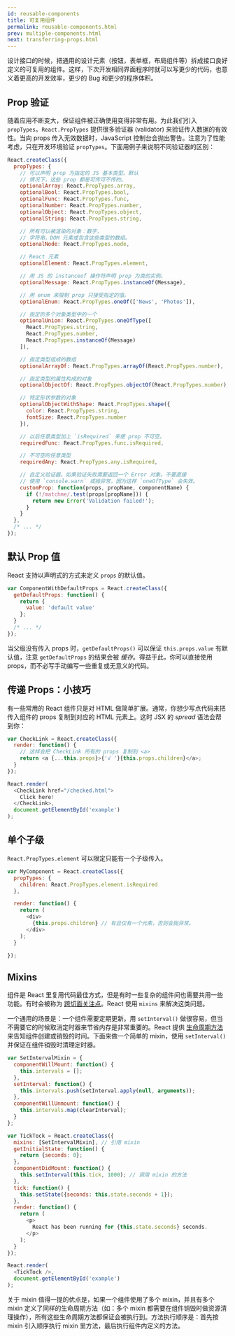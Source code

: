 ```yaml
---
id: reusable-components
title: 可复用组件
permalink: reusable-components.html
prev: multiple-components.html
next: transferring-props.html
---
```


设计接口的时候，把通用的设计元素（按钮，表单框，布局组件等）拆成接口良好定义的可复用的组件。这样，下次开发相同界面程序时就可以写更少的代码，也意义着更高的开发效率，更少的 Bug 和更少的程序体积。


## Prop 验证

随着应用不断变大，保证组件被正确使用变得非常有用。为此我们引入 `propTypes`。`React.PropTypes` 提供很多验证器 (validator) 来验证传入数据的有效性。当向 props 传入无效数据时，JavaScript 控制台会抛出警告。注意为了性能考虑，只在开发环境验证 `propTypes`。下面用例子来说明不同验证器的区别：

```javascript
React.createClass({
  propTypes: {
    // 可以声明 prop 为指定的 JS 基本类型。默认
    // 情况下，这些 prop 都是可传可不传的。
    optionalArray: React.PropTypes.array,
    optionalBool: React.PropTypes.bool,
    optionalFunc: React.PropTypes.func,
    optionalNumber: React.PropTypes.number,
    optionalObject: React.PropTypes.object,
    optionalString: React.PropTypes.string,

    // 所有可以被渲染的对象：数字，
    // 字符串，DOM 元素或包含这些类型的数组。
    optionalNode: React.PropTypes.node,

    // React 元素
    optionalElement: React.PropTypes.element,

    // 用 JS 的 instanceof 操作符声明 prop 为类的实例。
    optionalMessage: React.PropTypes.instanceOf(Message),

    // 用 enum 来限制 prop 只接受指定的值。
    optionalEnum: React.PropTypes.oneOf(['News', 'Photos']),

    // 指定的多个对象类型中的一个
    optionalUnion: React.PropTypes.oneOfType([
      React.PropTypes.string,
      React.PropTypes.number,
      React.PropTypes.instanceOf(Message)
    ]),

    // 指定类型组成的数组
    optionalArrayOf: React.PropTypes.arrayOf(React.PropTypes.number),

    // 指定类型的属性构成的对象
    optionalObjectOf: React.PropTypes.objectOf(React.PropTypes.number),

    // 特定形状参数的对象
    optionalObjectWithShape: React.PropTypes.shape({
      color: React.PropTypes.string,
      fontSize: React.PropTypes.number
    }),

    // 以后任意类型加上 `isRequired` 来使 prop 不可空。
    requiredFunc: React.PropTypes.func.isRequired,

    // 不可空的任意类型
    requiredAny: React.PropTypes.any.isRequired,

    // 自定义验证器。如果验证失败需要返回一个 Error 对象。不要直接
    // 使用 `console.warn` 或抛异常，因为这样 `oneOfType` 会失效。
    customProp: function(props, propName, componentName) {
      if (!/matchme/.test(props[propName])) {
        return new Error('Validation failed!');
      }
    }
  },
  /* ... */
});
```


## 默认 Prop 值

React 支持以声明式的方式来定义 `props` 的默认值。

```javascript
var ComponentWithDefaultProps = React.createClass({
  getDefaultProps: function() {
    return {
      value: 'default value'
    };
  }
  /* ... */
});
```

当父级没有传入 props 时，`getDefaultProps()` 可以保证  `this.props.value` 有默认值，注意 `getDefaultProps` 的结果会被 *缓存*。得益于此，你可以直接使用 props，而不必写手动编写一些重复或无意义的代码。

## 传递 Props：小技巧

有一些常用的 React 组件只是对 HTML 做简单扩展。通常，你想少写点代码来把传入组件的 props 复制到对应的 HTML 元素上。这时 JSX 的 _spread_ 语法会帮到你：

```javascript
var CheckLink = React.createClass({
  render: function() {
    // 这样会把 CheckLink 所有的 props 复制到 <a>
    return <a {...this.props}>{'√ '}{this.props.children}</a>;
  }
});

React.render(
  <CheckLink href="/checked.html">
    Click here!
  </CheckLink>,
  document.getElementById('example')
);
```

## 单个子级

`React.PropTypes.element` 可以限定只能有一个子级传入。

```javascript
var MyComponent = React.createClass({
  propTypes: {
    children: React.PropTypes.element.isRequired
  },

  render: function() {
    return (
      <div>
        {this.props.children} // 有且仅有一个元素，否则会抛异常。
      </div>
    );
  }

});
```


## Mixins

组件是 React 里复用代码最佳方式，但是有时一些复杂的组件间也需要共用一些功能。有时会被称为 [跨切面关注点](http://en.wikipedia.org/wiki/Cross-cutting_concern)。React 使用 `mixins` 来解决这类问题。

一个通用的场景是：一个组件需要定期更新。用 `setInterval()` 做很容易，但当不需要它的时候取消定时器来节省内存是非常重要的。React 提供 [生命周期方法](/react/docs/working-with-the-browser.html#component-lifecycle) 来告知组件创建或销毁的时间。下面来做一个简单的 mixin，使用 `setInterval()` 并保证在组件销毁时清理定时器。

```javascript
var SetIntervalMixin = {
  componentWillMount: function() {
    this.intervals = [];
  },
  setInterval: function() {
    this.intervals.push(setInterval.apply(null, arguments));
  },
  componentWillUnmount: function() {
    this.intervals.map(clearInterval);
  }
};

var TickTock = React.createClass({
  mixins: [SetIntervalMixin], // 引用 mixin
  getInitialState: function() {
    return {seconds: 0};
  },
  componentDidMount: function() {
    this.setInterval(this.tick, 1000); // 调用 mixin 的方法
  },
  tick: function() {
    this.setState({seconds: this.state.seconds + 1});
  },
  render: function() {
    return (
      <p>
        React has been running for {this.state.seconds} seconds.
      </p>
    );
  }
});

React.render(
  <TickTock />,
  document.getElementById('example')
);
```

关于 mixin 值得一提的优点是，如果一个组件使用了多个 mixin，并且有多个 mixin 定义了同样的生命周期方法（如：多个 mixin 都需要在组件销毁时做资源清理操作），所有这些生命周期方法都保证会被执行到。方法执行顺序是：首先按 mixin 引入顺序执行 mixin 里方法，最后执行组件内定义的方法。
